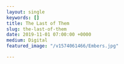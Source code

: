 ```yaml
---
layout: single
keywords: []
title: The Last of Them
slug: the-last-of-them
date: 2019-11-01 07:00:00 +0000
medium: Digital
featured_image: "/v1574061466/Embers.jpg"

---
```

